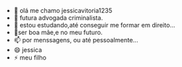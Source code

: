 - 👋 olá me chamo jessicavitoria1235
- 👀 futura advogada criminalista.
- 🌱 estou estudando,até conseguir me formar em direito...
- 💞️ser boa mãe,e no meu futuro. 
- 📫 por menssagens, ou até pessoalmente...
- 😄 jessica
- ⚡ meu filho

<!---
jessicavitoria1235/jessicavitoria1235 is a ✨ special ✨ repository because its `README.md` (this file) appears on your GitHub profile.
You can click the Preview link to take a look at your changes.
--->
